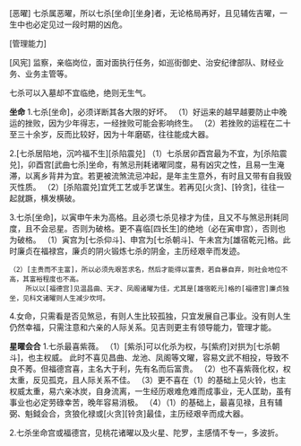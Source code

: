 [恶曜]
七杀属恶曜，所以七杀[坐命][坐身]者，无论格局再好，且见辅佐吉曜，一生中也必定见过一段时期的凶危。

[管理能力]

[风宪]
监察，亲临岗位，面对面执行任务，如巡街御史、治安纪律部队、财经业务、业务主管等。

七杀可以入墓却不宜临绝，绝则无生气。

**坐命**
1.七杀[坐命]，必须详断其各大限的好坏。
    （1）好运来的越早越要防止中晚运的挫败，因为少年得志，一经挫败可能会影响终生。
    （2）若挫败的运程在二十至三十余岁，反而比较好，因为十年磨砺，往往能成大器。

2.[七杀居陷地，沉吟福不生][杀陷震兑]
    （1）七杀居卯酉宫最为不宜，为[杀陷震兑]，卯酉宫[武曲七杀]坐命，有煞忌刑耗诸曜同度，易有凶灾之性，且易一生淹滞，以离乡背井为宜。若更被流煞流忌冲起，是年主生意外，有时且又带有自我毁灭性质。
    （2）[杀陷震兑]宜凭工艺或手艺谋生。若再见[火贪]、[铃贪]，往往一起就蹶，横发横破。

3.七杀[坐命]，以寅申午未为高格。且必须七杀见禄才为佳，且又不与煞忌刑耗同度，且不会忌星。否则为破格。更不喜临[四长生]的绝地（必在寅申宫），否则也为破格。
    （1）寅宫为[七杀仰斗]、申宫为[七杀朝斗]、午未宫为[雄宿乾元]格。此时廉贞在福禄宫，廉贞的阴火锻炼七杀的阴金，主历经艰辛而发迹。

    （2）[主贵而不主富]，所以必须先艰苦求名，然后才能得以富贵，若自暴自弃，则社会地位不高，其富裕程度也不高。
        所以以[福德宫]见温昌曲、天才、凤阁诸曜为佳，尤其是[雄宿乾元]格的[福德宫]廉贞独坐，见科文诸曜则人生减少坎坷。

4.女命，只需看是否见煞忌，有则人生比较孤独，只宜发展自己事业。没有则人生仍然幸福，只需注意和六亲的人际关系。见吉则更主有领导能力，管理才能。

**星曜会合**
1.七杀最喜紫薇。
    （1）[紫杀]可以化杀为权，与[紫府]对拱为[七杀朝斗]，也主权威。
        此时不喜见昌曲、龙池、凤阁等文曜，容易文武不相投，导致不良不莠。但福德宫喜，主名大于利，先有名而后富贵。
    （2）也不喜紫薇化权，权太重，反见孤克，且人际关系不佳。
    （3）更不喜在（1）的基础上见火铃，也主权威太重，易六亲冰炭，自身流离，一生经历艰难危难而成事业，无人匡助，虽有事业也必定劳碌幸苦，晚年容易消极。
    （4）（1）的基础上，最喜见禄，且有辅弼、魁鉞会合，贪狼化禄或[火贪][铃贪]最佳，主历经艰辛而成大器。

2.七杀坐命宫或福德宫，见桃花诸曜以及火星、陀罗，主感情不专一，多波折。